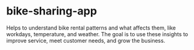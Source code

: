 # bike-sharing-app
Helps to understand bike rental patterns and what affects them, like workdays, temperature, and weather. The goal is to use these insights to improve service, meet customer needs, and grow the business.
